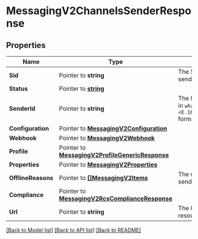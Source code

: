 # MessagingV2ChannelsSenderResponse

## Properties

Name | Type | Description | Notes
------------ | ------------- | ------------- | -------------
**Sid** | Pointer to **string** | The SID of the sender. |
**Status** | Pointer to [**string**](ChannelsSenderEnumStatus.md) |  |
**SenderId** | Pointer to **string** | The ID of the sender in `whatsapp:<E.164_PHONE_NUMBER>` format. |
**Configuration** | Pointer to [**MessagingV2Configuration**](MessagingV2Configuration.md) |  |
**Webhook** | Pointer to [**MessagingV2Webhook**](MessagingV2Webhook.md) |  |
**Profile** | Pointer to [**MessagingV2ProfileGenericResponse**](MessagingV2ProfileGenericResponse.md) |  |
**Properties** | Pointer to [**MessagingV2Properties**](MessagingV2Properties.md) |  |
**OfflineReasons** | Pointer to [**[]MessagingV2Items**](MessagingV2Items.md) | The reasons why the sender is offline. |
**Compliance** | Pointer to [**MessagingV2RcsComplianceResponse**](MessagingV2RcsComplianceResponse.md) |  |
**Url** | Pointer to **string** | The URL of the resource. |

[[Back to Model list]](../README.md#documentation-for-models) [[Back to API list]](../README.md#documentation-for-api-endpoints) [[Back to README]](../README.md)


